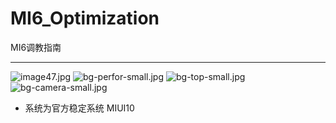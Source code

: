 # MI6_Optimization
MI6调教指南

--- 

![image47.jpg](https://i.loli.net/2018/08/15/5b7435e9266eb.jpg)
![bg-perfor-small.jpg](https://i.loli.net/2018/08/15/5b7435e98718a.jpg)
![bg-top-small.jpg](https://i.loli.net/2018/08/15/5b7435e988976.jpg)
![bg-camera-small.jpg](https://i.loli.net/2018/08/15/5b7435e9a260b.jpg)

- 系统为官方稳定系统 MIUI10
